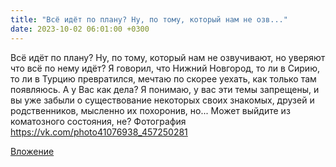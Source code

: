 ```yaml
---
title: "Всё идёт по плану? Ну, по тому, который нам не озв..."
date: 2023-10-02 06:01:00 +0300
---
```


Всё идёт по плану? Ну, по тому, который нам не озвучивают, но уверяют что всё по нему идёт?
Я говорил, что Нижний Новгород, то ли в Сирию, то ли в Турцию превратился, мечтаю по скорее уехать, как только там появляюсь. А у Вас как дела? Я понимаю, у вас эти темы запрещены, и вы уже забыли о существование некоторых своих знакомых, друзей и родственников, мысленно их похоронив, но... Может выйдите из коматозного состояния, не?
Фотография
https://vk.com/photo41076938_457250281

[Вложение](https://vk.com/photo41076938_457250281)
